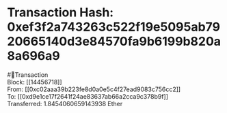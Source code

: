 
Transaction Hash: 0xef3f2a743263c522f19e5095ab7920665140d3e84570fa9b6199b820a8a696a9
====================================================================================
  
#💸Transaction  
Block: [[14456718]]  
From: [[0xc02aaa39b223fe8d0a0e5c4f27ead9083c756cc2]]  
To: [[0xd9e1ce17f2641f24ae83637ab66a2cca9c378b9f]]  
Transferred: 1.8454060659143938 Ether
